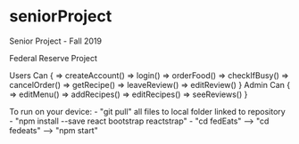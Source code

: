 # seniorProject
Senior Project - Fall 2019

Federal Reserve Project

Users Can {
    => createAccount()
    => login()
    => orderFood()
    => checkIfBusy()
    => cancelOrder()
    => getRecipe()
    => leaveReview()
    => editReview()
}
Admin Can {
    => editMenu()
    => addRecipes()
    => editRecipes()
    => seeReviews()
}

To run on your device: 
    -   "git pull" all files to local folder linked to repository
    -   "npm install --save react bootstrap reactstrap" 
    -   "cd fedEats" --> "cd fedeats" --> "npm start"
